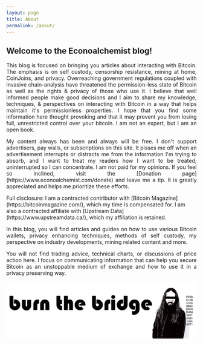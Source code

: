 ```yaml
---
layout: page
title: About
permalink: /about/
---
```


## Welcome to the Econoalchemist blog!

<p>
 <div style="text-align: justify">
This blog is focused on bringing you articles about interacting with Bitcoin. The emphasis is on self custody, censorship resistance, mining at home, CoinJoins, and privacy. Overreaching government regulations coupled with invasive chain-analysis have threatened the permission-less state of Bitcoin as well as the rights & privacy of those who use it. I believe that well informed people make good decisions and I aim to share my knowledge, techniques, & perspectives on interacting with Bitcoin in a way that helps maintain it's permissionless properties. I hope that you find some information here thought provoking and that it may prevent you from losing full, unrestricted control over your bitcoin. I am not an expert, but I am an open book. 
 </div>
</p>

<p>
 <div style="text-align: justify">
My content always has been and always will be free. I don't support advertisers, pay walls, or subscriptions on this site. It pisses me off when an advertisement interrupts or distracts me from the information I'm trying to absorb, and I want to treat my readers how I want to be treated; uninterrupted so I can concentrate. I am not paid for my opinions. If you feel so inclined, visit the [Donation page](https://www.econoalchemist.com/donate) and leave me a tip. It is greatly appreciated and helps me prioritize these efforts.
 </div>
</p>

<p>
Full disclosure: I am a contracted contributor with [Bitcoin Magazine](https://bitcoinmagazine.com/), which my time is compensated for. I am also a contracted affiliate with [Upstream Data](https://www.upstreamdata.ca/), which my affiliation is retained.   
</p>

<p>
 <div style="text-align: justify">
In this blog, you will find articles and guides on how to use various Bitcoin wallets, privacy enhancing techniques, methods of self custody, my perspective on industry developments, mining related content and more. 
 </div>
</p>

<p>
 <div style="text-align: justify">
You will not find trading advice, technical charts, or discussions of price action here. I focus on communicating information that can help you secure Bitcoin as an unstoppable medium of exchange and how to use it in a privacy preserving way.
 </div>
</p>

<p align="center">
 <img src="/assets/BTB_logo_1.png">
</p>

